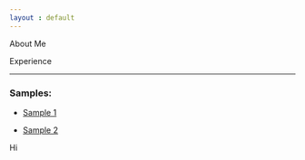 ```yaml
---
layout : default
---
```


About Me

Experience

***

###  Samples:
  
   - [Sample 1](./sample1.md)
        
   - [Sample 2](./write-yaml.md)
    


Hi 
